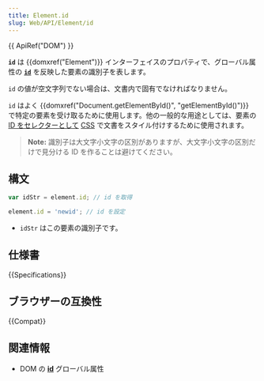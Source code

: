 ```yaml
---
title: Element.id
slug: Web/API/Element/id
---
```


{{ ApiRef("DOM") }}

**`id`** は {{domxref("Element")}} インターフェイスのプロパティで、グローバル属性の [**`id`**](/ja/docs/Web/HTML/Global_attributes/id) を反映した要素の識別子を表します。

`id` の値が空文字列でない場合は、文書内で固有でなければなりません。

`id` はよく {{domxref("Document.getElementById()", "getElementById()")}} で特定の要素を受け取るために使用します。他の一般的な用途としては、要素の [ID をセレクターとして](/ja/docs/Web/CSS/ID_selectors) [CSS](/ja/docs/Web/CSS) で文書をスタイル付けするために使用されます。

> **Note:** 識別子は大文字小文字の区別がありますが、大文字小文字の区別だけで見分ける ID を作ることは避けてください。

## 構文

```js
var idStr = element.id; // id を取得
```

```js
element.id = 'newid'; // id を設定
```

- `idStr` はこの要素の識別子です。

## 仕様書

{{Specifications}}

## ブラウザーの互換性

{{Compat}}

## 関連情報

- DOM の [**id**](/ja/docs/Web/HTML/Global_attributes/id) グローバル属性
